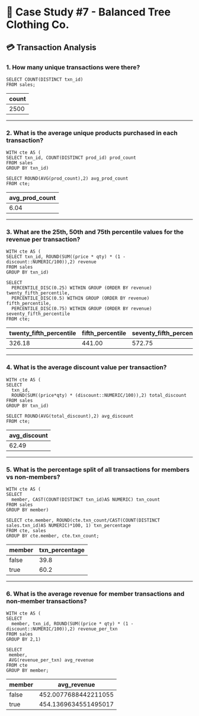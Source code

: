 # 🌄 Case Study #7 - Balanced Tree Clothing Co.
## 💳 Transaction Analysis
### 1. How many unique transactions were there?

```TSQL
SELECT COUNT(DISTINCT txn_id)
FROM sales;
```

| count  | 
|------------|
| 2500 |

---

### 2. What is the average unique products purchased in each transaction?

```TSQL
WITH cte AS (
SELECT txn_id, COUNT(DISTINCT prod_id) prod_count
FROM sales
GROUP BY txn_id)

SELECT ROUND(AVG(prod_count),2) avg_prod_count
FROM cte;
```

| avg_prod_count  | 
|------------|
| 6.04 |

---

### 3. What are the 25th, 50th and 75th percentile values for the revenue per transaction?

```TSQL
WITH cte AS (
SELECT txn_id, ROUND(SUM((price * qty) * (1 - discount::NUMERIC/100)),2) revenue
FROM sales
GROUP BY txn_id)

SELECT
  PERCENTILE_DISC(0.25) WITHIN GROUP (ORDER BY revenue) twenty_fifth_percentile,
  PERCENTILE_DISC(0.5) WITHIN GROUP (ORDER BY revenue) fifth_percentile,
  PERCENTILE_DISC(0.75) WITHIN GROUP (ORDER BY revenue) seventy_fifth_percentile
FROM cte;
```

| twenty_fifth_percentile | fifth_percentile | seventy_fifth_percentile |
|-------------------------|------------------|--------------------------|
| 326.18                  | 441.00           | 572.75                   |

---

### 4. What is the average discount value per transaction?

```TSQL
WITH cte AS (
SELECT 
  txn_id, 
  ROUND(SUM((price*qty) * (discount::NUMERIC/100)),2) total_discount
FROM sales
GROUP BY txn_id)

SELECT ROUND(AVG(total_discount),2) avg_discount
FROM cte;
```

| avg_discount | 
|-------------------------|
| 62.49                  |

---

### 5. What is the percentage split of all transactions for members vs non-members?

```TSQL
WITH cte AS (
SELECT 
  member, CAST(COUNT(DISTINCT txn_id)AS NUMERIC) txn_count
FROM sales
GROUP BY member)

SELECT cte.member, ROUND(cte.txn_count/CAST(COUNT(DISTINCT sales.txn_id)AS NUMERIC)*100, 1) txn_percentage
FROM cte, sales
GROUP BY cte.member, cte.txn_count;
```

| member | txn_percentage |
|--------|----------------|
| false  | 39.8           |
| true   | 60.2           |

---

### 6. What is the average revenue for member transactions and non-member transactions?

```TSQL
WITH cte AS (
SELECT 
  member, txn_id, ROUND(SUM((price * qty) * (1 - discount::NUMERIC/100)),2) revenue_per_txn
FROM sales
GROUP BY 2,1)

SELECT
 member, 
 AVG(revenue_per_txn) avg_revenue
FROM cte
GROUP BY member;
```

| member | avg_revenue          |
|--------|----------------------|
| false  | 452.0077688442211055 |
| true   | 454.1369634551495017 |
